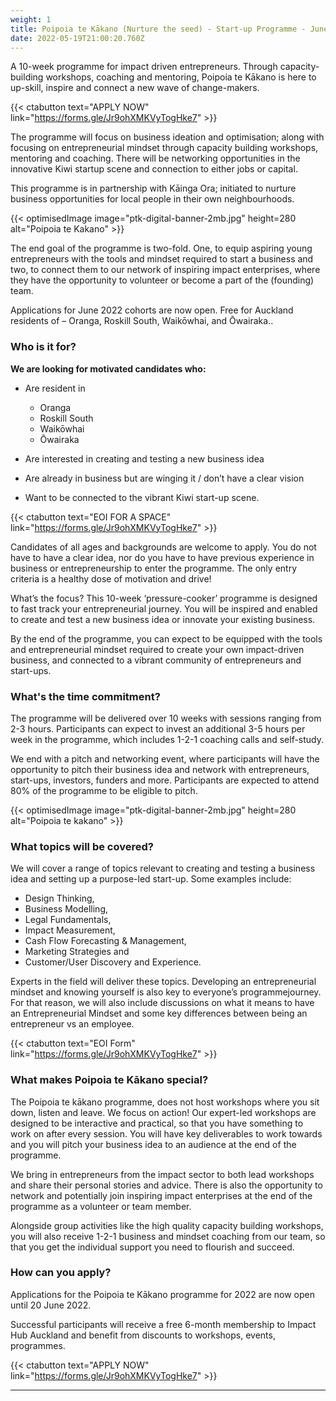 ```yaml
---
weight: 1
title: Poipoia te Kākano (Nurture the seed) - Start-up Programme - June 2022
date: 2022-05-19T21:00:20.760Z
---
```

A 10-week programme for impact driven entrepreneurs. Through capacity-building workshops, coaching and mentoring, Poipoia te Kākano is here to up-skill, inspire and connect a new wave of change-makers.

{{< ctabutton text="APPLY NOW" link="https://forms.gle/Jr9ohXMKVyTogHke7" >}}

The programme will focus on business ideation and optimisation; along with focusing on entrepreneurial mindset through capacity building workshops, mentoring and coaching. There will be networking opportunities in the innovative Kiwi startup scene and connection to either jobs or capital.

This programme is in partnership with Kāinga Ora; initiated to nurture business opportunities for local people in their own neighbourhoods.

{{< optimisedImage image="ptk-digital-banner-2mb.jpg" height=280  alt="Poipoia te Kakano" >}}

The end goal of the programme is two-fold. One, to equip aspiring young entrepreneurs with the tools and mindset required to start a business and two, to connect them to our network of inspiring impact enterprises, where they have the opportunity to volunteer or become a part of the (founding) team.

Applications for June 2022 cohorts are now open. Free for Auckland residents of – Oranga, Roskill South, Waikōwhai, and Ōwairaka..

### Who is it for?

**We are looking for motivated candidates who:**

* Are resident in 

  * Oranga
  * Roskill South
  * Waikōwhai
  * Ōwairaka
* Are interested in creating and testing a new business idea
* Are already in business but are winging it / don’t have a clear vision
* Want to be connected to the vibrant Kiwi start-up scene.

{{< ctabutton text="EOI FOR A SPACE" link="https://forms.gle/Jr9ohXMKVyTogHke7" >}}

Candidates of all ages and backgrounds are welcome to apply. You do not have to have a clear idea, nor do you have to have previous experience in business or entrepreneurship to enter the programme. The only entry criteria is a healthy dose of motivation and drive!

What’s the focus? This 10-week ‘pressure-cooker’ programme is designed to fast track your entrepreneurial journey. You will be inspired and enabled to create and test a new business idea or innovate your existing business.

By the end of the programme, you can expect to be equipped with the tools and entrepreneurial mindset required to create your own impact-driven business, and connected to a vibrant community of entrepreneurs and start-ups.

### What's the time commitment?

The programme will be delivered over 10 weeks with sessions ranging from 2-3 hours. Participants can expect to invest an additional 3-5 hours per week in the programme, which includes 1-2-1 coaching calls and self-study.

We end with a pitch and networking event, where participants will have the opportunity to pitch their business idea and network with entrepreneurs, start-ups, investors, funders and more. Participants are expected to attend 80% of the programme to be eligible to pitch.

{{< optimisedImage image="ptk-digital-banner-2mb.jpg" height=280  alt="Poipoia te kakano" >}}

### What topics will be covered?

We will cover a range of topics relevant to creating and testing a business idea and setting up a purpose-led start-up. Some examples include:

* Design Thinking, 
* Business Modelling, 
* Legal Fundamentals, 
* Impact Measurement, 
* Cash Flow Forecasting & Management,
* Marketing Strategies and 
* Customer/User Discovery and Experience.

Experts in the field will deliver these topics. Developing an entrepreneurial mindset and knowing yourself is also key to everyone’s programmejourney. For that reason, we will also include discussions on what it means to have an Entrepreneurial Mindset and some key differences between being an entrepreneur vs an employee.

{{< ctabutton text="EOI Form" link="https://forms.gle/Jr9ohXMKVyTogHke7" >}}

### What makes Poipoia te Kākano special?

The Poipoia te kākano programme, does not host workshops where you sit down, listen and leave. We focus on action! Our expert-led workshops are designed to be interactive and practical, so that you have something to work on after every session. You will have key deliverables to work towards and you will pitch your business idea to an audience at the end of the programme.

We bring in entrepreneurs from the impact sector to both lead workshops and share their personal stories and advice. There is also the opportunity to network and potentially join inspiring impact enterprises at the end of the programme as a volunteer or team member.

Alongside group activities like the high quality capacity building workshops, you will also receive 1-2-1 business and mindset coaching from our team, so that you get the individual support you need to flourish and succeed.

### How can you apply?

Applications for the Poipoia te Kākano programme for 2022 are now open until 20 June 2022.

Successful participants will receive a free 6-month membership to Impact Hub Auckland and benefit from discounts to workshops, events, programmes.

{{< ctabutton text="APPLY NOW" link="https://forms.gle/Jr9ohXMKVyTogHke7" >}}

- - -
